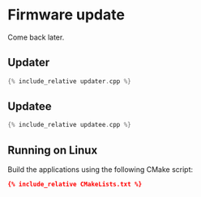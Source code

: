 ---
---

# Firmware update

Come back later.

## Updater

```c++
{% include_relative updater.cpp %}
```

## Updatee

```c++
{% include_relative updatee.cpp %}
```

## Running on Linux

Build the applications using the following CMake script:

```cmake
{% include_relative CMakeLists.txt %}
```
